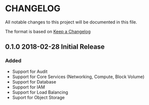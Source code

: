 # CHANGELOG

All notable changes to this project will be documented in this file.

The format is based on [Keep a Changelog](http://keepachangelog.com/)


## 0.1.0 2018-02-28 Initial Release
### Added
- Support for Audit 
- Support for Core Services (Networking, Compute, Block Volume)
- Support for Database 
- Support for IAM
- Support for Load Balancing
- Suport for Object Storage
